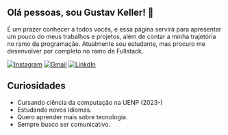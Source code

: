 ## Olá pessoas, sou Gustav Keller! 🤙
 
  É um prazer conhecer a todos vocês, e essa página servirá para apresentar um pouco do meus trabalhos e projetos, além de contar a minha trajetória no ramo da programação.
  Atualmente sou estudante, mas procuro me desenvolver por completo no ramo de Fullstack.
  
[![Instagram](https://img.shields.io/badge/Instagram-E4405F?style=for-the-badge&logo=instagram&logoColor=white)](https://www.instagram.com/gustav.keller.587/) [![Gmail](https://img.shields.io/badge/Gmail-D14836?style=for-the-badge&logo=gmail&logoColor=white)](https://mail.google.com/mail/u/0/#sent?compose=GTvVlcRwRQMVMsbNmshmtbfRFKCpnhZTLjhktjqzWfqnZKJKSSKNlThlVzPTkTMNDhBzlGgBlVrxC) [![LinkdIn](https://img.shields.io/badge/LinkedIn-0077B5?style=for-the-badge&logo=linkedin&logoColor=white)](https://www.linkedin.com/in/gustav-keller-164674271/)

## Curiosidades
 -  Cursando ciência da computação na UENP (2023-)
 -  Estudando novos idiomas.
 -  Quero aprender mais sobre tecnologia.
 -  Sempre busco ser comunicativo.

